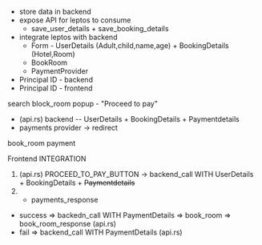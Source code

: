 
- store data in backend 
- expose API for leptos to consume
  - save_user_details + save_booking_details
- integrate leptos with backend
  - Form - UserDetails (Adult,child,name,age) + BookingDetails (Hotel,Room)
  - BookRoom
  - PaymentProvider
- Principal ID - backend
- Principal ID - frontend

search 
block_room
  popup - "Proceed to pay" 
  - (api.rs) backend -- UserDetails + BookingDetails + Paymentdetails
  - payments provider -> redirect


book_room
payment

Frontend INTEGRATION

1. (api.rs) PROCEED_TO_PAY_BUTTON -> backend_call WITH UserDetails + BookingDetails + ~~Paymentdetails~~
2. - payments_response
- success => backedn_call WITH PaymentDetails
          => book_room => book_room_response (api.rs)
- fail => backend_call WITH PaymentDetails (api.rs)